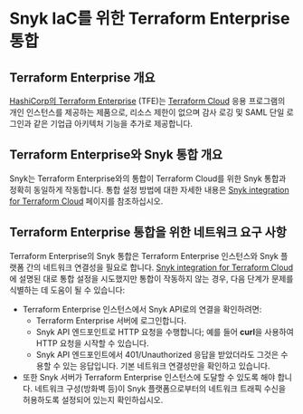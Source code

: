 # Snyk IaC를 위한 Terraform Enterprise 통합

## Terraform Enterprise 개요

[HashiCorp의 Terraform Enterprise](https://www.terraform.io/enterprise) (TFE)는 [Terraform Cloud](https://cloud.hashicorp.com/products/terraform) 응용 프로그램의 개인 인스턴스를 제공하는 제품으로, 리소스 제한이 없으며 감사 로깅 및 SAML 단일 로그인과 같은 기업급 아키텍처 기능을 추가로 제공합니다.

## Terraform Enterprise와 Snyk 통합 개요

Snyk는 Terraform Enterprise와의 통합이 Terraform Cloud를 위한 Snyk 통합과 정확히 동일하게 작동합니다. 통합 설정 방법에 대한 자세한 내용은 [Snyk integration for Terraform Cloud](terraform-cloud-integration-for-snyk-iac-using-run-tasks/) 페이지를 참조하십시오.

## Terraform Enterprise 통합을 위한 네트워크 요구 사항

Terraform Enterprise의 Snyk 통합은 Terraform Enterprise 인스턴스와 Snyk 플랫폼 간의 네트워크 연결성을 필요로 합니다. [Snyk integration for Terraform Cloud](terraform-cloud-integration-for-snyk-iac-using-run-tasks/)에 설명된 대로 통합 설정을 시도했지만 통합이 작동하지 않는 경우, 다음 단계가 문제를 식별하는 데 도움이 될 수 있습니다:

* Terraform Enterprise 인스턴스에서 Snyk API로의 연결을 확인하려면:
  * Terraform Enterprise 서버에 로그인합니다.
  * Snyk API 엔드포인트로 HTTP 요청을 수행합니다; 예를 들어 **curl**을 사용하여 HTTP 요청을 시작할 수 있습니다.
  * Snyk API 엔드포인트에서 401/Unauthorized 응답을 받았더라도 그것은 수용할 수 있는 응답입니다. 기본 네트워크 연결성만을 확인하고 있습니다.
* 또한 Snyk 서버가 Terraform Enterprise 인스턴스에 도달할 수 있도록 해야 합니다. 네트워크 구성(방화벽 등)이 Snyk 플랫폼으로부터의 네트워크 트래픽 수신을 허용하도록 설정되어 있는지 확인하십시오.